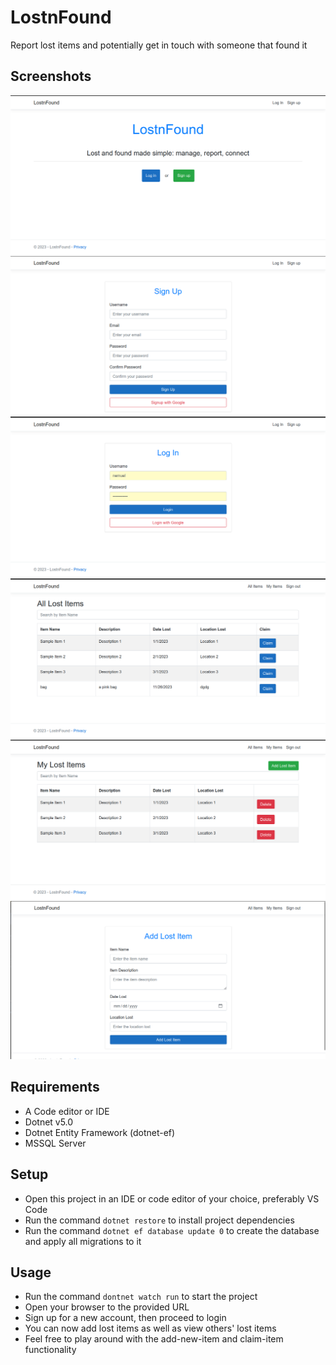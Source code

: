# LostnFound

Report lost items and potentially get in touch with someone that found it

## Screenshots

![landing](scrshots/pic0.png)
![signup](scrshots/pic0.1.png)
![login](scrshots/pic1.png)
![all_items](scrshots/pic2.png)
![my_items](scrshots/pic3.png)
![my_items](scrshots/pic4.png)

## Requirements

- A Code editor or IDE
- Dotnet v5.0
- Dotnet Entity Framework (dotnet-ef)
- MSSQL Server

## Setup

- Open this project in an IDE or code editor of your choice, preferably VS Code
- Run the command `dotnet restore` to install project dependencies
- Run the command `dotnet ef database update 0` to create the database and apply all migrations to it

## Usage

- Run the command `dontnet watch run` to start the project
- Open your browser to the provided URL
- Sign up for a new account, then proceed to login
- You can now add lost items as well as view others' lost items
- Feel free to play around with the add-new-item and claim-item functionality
